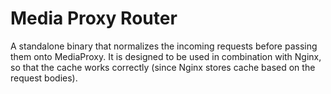 # Media Proxy Router

A standalone binary that normalizes the incoming requests before passing them onto MediaProxy. It is designed to be used in combination with Nginx, so that the cache works correctly (since Nginx stores cache based on the request bodies).
